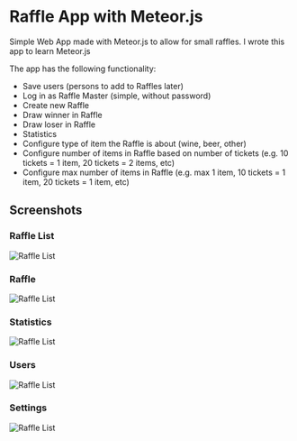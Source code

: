 # Raffle App with Meteor.js

Simple Web App made with Meteor.js to allow for small raffles.
I wrote this app to learn Meteor.js

The app has the following functionality:

* Save users (persons to add to Raffles later)
* Log in as Raffle Master (simple, without password)
* Create new Raffle
* Draw winner in Raffle
* Draw loser in Raffle
* Statistics
* Configure type of item the Raffle is about (wine, beer, other)
* Configure number of items in Raffle based on number of tickets (e.g. 10 tickets = 1 item, 20 tickets = 2 items, etc)
* Configure max number of items in Raffle (e.g. max 1 item, 10 tickets = 1 item, 20 tickets = 1 item, etc)

## Screenshots

### Raffle List
![Raffle List](https://raw.githubusercontent.com/bjaanes/Raffle/master/screenshots/RaffleList.png "Raffle List")

### Raffle
![Raffle List](https://raw.githubusercontent.com/bjaanes/Raffle/master/screenshots/Raffle.png "Raffle List")

### Statistics
![Raffle List](https://raw.githubusercontent.com/bjaanes/Raffle/master/screenshots/Statistics.png "Raffle List")

### Users
![Raffle List](https://raw.githubusercontent.com/bjaanes/Raffle/master/screenshots/Users.png "Raffle List")

### Settings
![Raffle List](https://raw.githubusercontent.com/bjaanes/Raffle/master/screenshots/Settings.png "Raffle List")


